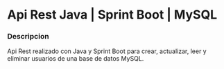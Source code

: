 # Api Rest Java | Sprint Boot | MySQL

### Descripcion

Api Rest realizado con Java y Sprint Boot para crear, actualizar, leer y eliminar usuarios de una base de datos MySQL.
